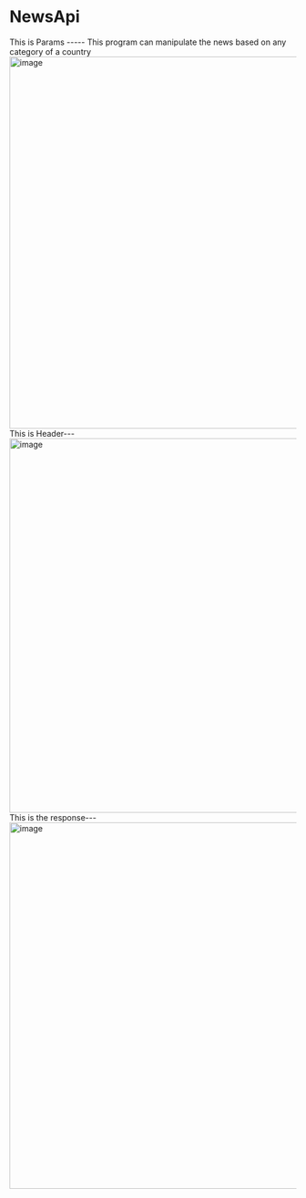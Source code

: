 # NewsApi

This is Params -----
This program can manipulate the news based on any category of a country<img width="653" alt="image" src="https://github.com/AnirbanCts/NewsApi/assets/129258953/d941d338-8250-4f8b-9e4f-a8b1312c07f4">
 This is Header---
<img width="657" alt="image" src="https://github.com/AnirbanCts/NewsApi/assets/129258953/541ad6cc-c082-421a-aec4-6a59a621a012">
This is the response---
<img width="643" alt="image" src="https://github.com/AnirbanCts/NewsApi/assets/129258953/5de2a23a-ba95-43a2-a2d5-879351af660e">


